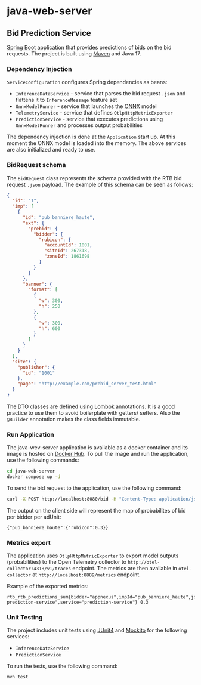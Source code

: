 # java-web-server

## Bid Prediction Service
[Spring Boot](https://spring.io/projects/spring-boot) application that provides predictions of bids on the bid requests. The project is built using [Maven](https://maven.apache.org/) and Java 17.

### Dependency Injection
`ServiceConfiguration` configures Spring dependencies as beans:
- `InferenceDataService` - service that parses the bid request `.json` and flattens it to `InferenceMessage` feature set
- `OnnxModelRunner` - service that launches the [ONNX](https://onnx.ai/) model
- `TelemetryService` - service that defines `OtlpHttpMetricExporter`
- `PredictionService` - service that executes predictions using `OnnxModelRunner` and processes output probabilities

The dependency injection is done at the `Application` start up. At this moment the ONNX model is loaded into the memory. The above services are also initialized and ready to use.


### BidRequest schema
The `BidRequest` class represents the schema provided with the RTB bid request `.json` payload. The example of this schema can be seen as follows:

```json
{
  "id": "1",
  "imp": [
    {
      "id": "pub_banniere_haute",
      "ext": {
        "prebid": {
          "bidder": {
            "rubicon": {
              "accountId": 1001,
              "siteId": 267318,
              "zoneId": 1861698
            }
          }
        }
      },
      "banner": {
        "format": [
          {
            "w": 300,
            "h": 250
          },
          {
            "w": 300,
            "h": 600
          }
        ]
      }
    }
  ],
  "site": {
    "publisher": {
      "id": "1001"
    },
    "page": "http://example.com/prebid_server_test.html"
  }
}
```

The DTO classes are defined using [Lombok](https://projectlombok.org/) annotations. It is a good practice to use them to avoid boilerplate with getters/ setters. Also the `@Builder` annotation makes the class fields immutable.


### Run Application
The java-wev-server application is available as a docker container and its image is hosted on [Docker Hub](https://hub.docker.com/repository/docker/evgeniimunin/java-web-server/general). To pull the image and run the application, use the following commands:
```bash
cd java-web-server
docker compose up -d
```

To send the bid request to the application, use the following command:
```bash
curl -X POST http://localhost:8080/bid -H "Content-Type: application/json" -d @src/main/resources/bid_request.json
```

The output on the client side will represent the map of probabilites of bid per bidder per adUnit:
```
{"pub_banniere_haute":{"rubicon":0.3}} 
```


### Metrics export
The application uses `OtlpHttpMetricExporter` to export model outputs (probabilities) to the Open Telemetry collector to `http://otel-collector:4318/v1/traces` endpoint. The metrics are then available in `otel-collector` at `http://localhost:8889/metrics` endpoint.

Example of the exported metrics:
```
rtb_rtb_predictions_sum{bidder="appnexus",impId="pub_banniere_haute",job="rtb-prediction-service",service="prediction-service"} 0.3
```


### Unit Testing
The project includes unit tests using [JUnit4](https://junit.org/junit4/) and [Mockito](https://site.mockito.org/) for the following services:
- `InferenceDataService`
- `PredictionService`

To run the tests, use the following command:
```bash
mvn test
```

